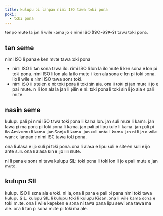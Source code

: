```yaml
---
title: kulupu pi lanpan nimi ISO tawa toki pona
poki:
  - toki pona
---
```


tenpo mute la jan li wile kama jo e nimi ISO (ISO-639-3) tawa toki pona.

## tan seme

nimi ISO li pana e ken mute tawa toki pona:

- nimi ISO li tan sona tawa ilo. nimi ISO li lon la ilo mute li ken sona e lon pi toki pona. nimi ISO li lon ala la ilo mute li ken ala sona e lon pi toki pona. ilo li wile e nimi ISO tawa sona toki.
- nimi ISO li sitelen e ni: toki pona li toki sin ala. ona li toki pi jan mute li jo e pali mute. ni li lon ala la jan li pilin e ni: toki pona li toki sin li jo ala e pali mute. 

## nasin seme

kulupu pali pi nimi ISO tawa toki pona li kama lon. jan suli mute li kama. jan lawa pi ma pona pi toki pona li kama. jan pali pi lipu kule li kama. jan pali pi ilo Amikumu li kama. jan Sonja li kama. jan suli ante li kama. jan ni li jo e wile wan: o lanpan e nimi ISO tawa toki pona.

ona li alasa e ijo suli pi toki pona. ona li alasa e lipu suli e sitelen suli e ijo ante suli. ona li alasa kin e ijo lili mute.

ni li pana e sona ni tawa kulupu SIL: toki pona li toki lon li jo e pali mute e jan mute.

## kulupu SIL

kulupu ISO li sona ala e toki. ni la, ona li pana e pali pi pana nimi toki tawa kulupu SIL. kulupu SIL li kulupu toki li kulupu Kisan. ona li wile kama sona e toki mute. ona li wile kepeken e sona ni tawa pana lipu sewi ona tawa ma ale. ona li tan pi sona mute pi toki ma ale.
